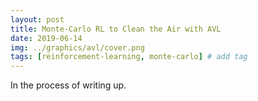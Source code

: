 ```yaml
---
layout: post
title: Monte-Carlo RL to Clean the Air with AVL
date: 2019-06-14
img: ../graphics/avl/cover.png
tags: [reinforcement-learning, monte-carlo] # add tag
---
```


In the process of writing up.

[//]: # (AVL is a consulting firm that conducts research within the automotive industry. One of the challenges they faced was to have a data-driven model to replace their complicated physical modelling of the interactions between various chemicals within a car engine. Specifically, they are interested in reducing emissions by injecting the correct amount of ad-blue into an engine. Too little and the car still produces emissions but too much means producing ammonia in place of the usual emissions!)
